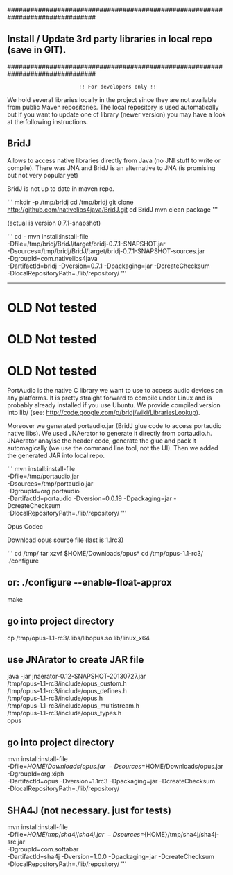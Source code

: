 ###############################################################################
## Install / Update 3rd party libraries in local repo (save in GIT).
###############################################################################

                           !! For developers only !!

We hold several libraries locally in the project since they are not available
from public Maven repositories. The local repository is used automatically but
If you want to update one of library (newer version) you may have a look at the 
following instructions. 

## BridJ
Allows to access native libraries directly from Java (no JNI stuff to
write or compile). There was JNA and BridJ is an alternative to JNA (is 
promising but not very popular yet)

BridJ is not up to date in maven repo. 

'''
mkdir -p /tmp/bridj
cd /tmp/bridj
git clone http://github.com/nativelibs4java/BridJ.git
cd BridJ
mvn clean package
'''

(actual is version 0.7.1-snapshot)

'''
cd -
mvn install:install-file \
    -Dfile=/tmp/bridj/BridJ/target/bridj-0.7.1-SNAPSHOT.jar \
    -Dsources=/tmp/bridj/BridJ/target/bridj-0.7.1-SNAPSHOT-sources.jar \
    -DgroupId=com.nativelibs4java \
    -DartifactId=bridj -Dversion=0.7.1 -Dpackaging=jar -DcreateChecksum \
    -DlocalRepositoryPath=./lib/repository/
'''

-------------------------------------------------------------------------
# OLD Not tested 
# OLD Not tested 
# OLD Not tested 
PortAudio is the native C library we want to use to access audio devices
on any platforms. It is pretty straight forward to compile under Linux and
is probably already installed if you use Ubuntu. We provide compiled version
into lib/<arch> (see: http://code.google.com/p/bridj/wiki/LibrariesLookup).

Moreover we generated portaudio.jar (BridJ glue code to access portaudio
native libs). We used JNAerator to generate it directly from portaudio.h. 
JNAerator anaylse the header code, generate the glue and pack it 
automagically (we use the command line tool, not the UI). Then we added the
generated JAR into local repo.

'''
mvn install:install-file \
    -Dfile=/tmp/portaudio.jar \
    -Dsources=/tmp/portaudio.jar \
    -DgroupId=org.portaudio \
    -DartifactId=portaudio -Dversion=0.0.19 -Dpackaging=jar -DcreateChecksum \
    -DlocalRepositoryPath=./lib/repository/
'''

Opus Codec

Download opus source file (last is 1.1rc3)

'''
cd /tmp/
tar xzvf $HOME/Downloads/opus*
cd /tmp/opus-1.1-rc3/
./configure
## or: ./configure --enable-float-approx
make

## go into project directory
cp /tmp/opus-1.1-rc3/.libs/libopus.so lib/linux_x64

## use JNArator to create JAR file
java -jar jnaerator-0.12-SNAPSHOT-20130727.jar \
 /tmp/opus-1.1-rc3/include/opus_custom.h \
 /tmp/opus-1.1-rc3/include/opus_defines.h \
 /tmp/opus-1.1-rc3/include/opus.h \
 /tmp/opus-1.1-rc3/include/opus_multistream.h \
 /tmp/opus-1.1-rc3/include/opus_types.h \
 opus
 
## go into project directory
mvn install:install-file \
    -Dfile=$HOME/Downloads/opus.jar \
    -Dsources=$HOME/Downloads/opus.jar \
    -DgroupId=org.xiph \
    -DartifactId=opus -Dversion=1.1rc3 -Dpackaging=jar -DcreateChecksum \
    -DlocalRepositoryPath=./lib/repository/
 

## SHA4J (not necessary. just for tests)
mvn install:install-file \
    -Dfile=${HOME}/tmp/sha4j/sha4j.jar \
    -Dsources=${HOME}/tmp/sha4j/sha4j-src.jar \
    -DgroupId=com.softabar \
    -DartifactId=sha4j -Dversion=1.0.0 -Dpackaging=jar -DcreateChecksum \
    -DlocalRepositoryPath=./lib/repository/
'''
    